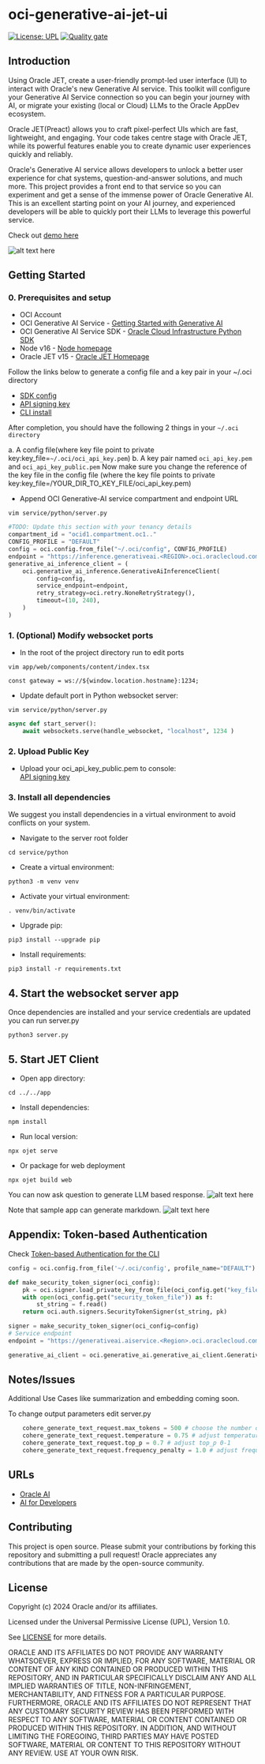 # oci-generative-ai-jet-ui

[![License: UPL](https://img.shields.io/badge/license-UPL-green)](https://img.shields.io/badge/license-UPL-green) [![Quality gate](https://sonarcloud.io/api/project_badges/quality_gate?project=oracle-devrel_oci-generative-ai-jet-ui)](https://sonarcloud.io/dashboard?id=oracle-devrel_oci-generative-ai-jet-ui)

## Introduction

Using Oracle JET, create a user-friendly prompt-led user interface (UI) to interact with Oracle's new Generative AI service. This toolkit will configure your Generative AI Service connection so you can begin your journey with AI, or migrate your existing (local or Cloud) LLMs to the Oracle AppDev ecosystem.

Oracle JET(Preact) allows you to craft pixel-perfect UIs which are fast, lightweight, and engaging. Your code takes centre stage with Oracle JET, while its powerful features enable you to create dynamic user experiences quickly and reliably.

Oracle's Generative AI service allows developers to unlock a better user experience for chat systems, question-and-answer solutions, and much more. This project provides a front end to that service so you can experiment and get a sense of the immense power of Oracle Generative AI. This is an excellent starting point on your AI journey, and experienced developers will be able to quickly port their LLMs to leverage this powerful service.  

Check out [demo here](https://youtu.be/hpRoQ93YeaQ)

![alt text here](images/demo.gif)

## Getting Started

### 0. Prerequisites and setup

- OCI Account
- OCI Generative AI Service - [Getting Started with Generative AI](https://docs.oracle.com/en-us/iaas/Content/generative-ai/getting-started.htm)
- OCI Generative AI Service SDK - [Oracle Cloud Infrastructure Python SDK](https://pypi.org/project/oci/)
- Node v16 - [Node homepage](https://nodejs.org/en)
- Oracle JET v15 - [Oracle JET Homepage](https://www.oracle.com/webfolder/technetwork/jet/index.html)

Follow the links below to generate a config file and a key pair in your ~/.oci directory

- [SDK config](https://docs.oracle.com/en-us/iaas/Content/API/Concepts/sdkconfig.htm)
- [API signing key](https://docs.oracle.com/en-us/iaas/Content/API/Concepts/apisigningkey.htm)
- [CLI install](https://docs.oracle.com/en-us/iaas/Content/API/SDKDocs/cliinstall.htm#configfile)

After completion, you should have the following 2 things in your `~/.oci directory  `

a. A config file(where key file point to private key:key_file=`~/.oci/oci_api_key.pem`)
b. A key pair named `oci_api_key.pem` and `oci_api_key_public.pem`
Now make sure you change the reference of the key file in the config file (where the key file points to private key:key_file=/YOUR_DIR_TO_KEY_FILE/oci_api_key.pem)

- Append OCI Generative-AI service compartment and endpoint URL  

```console
vim service/python/server.py
```

```Python
#TODO: Update this section with your tenancy details
compartment_id = "ocid1.compartment.oc1.."
CONFIG_PROFILE = "DEFAULT"
config = oci.config.from_file("~/.oci/config", CONFIG_PROFILE)
endpoint = "https://inference.generativeai.<REGION>.oci.oraclecloud.com"
generative_ai_inference_client = (
    oci.generative_ai_inference.GenerativeAiInferenceClient(
        config=config,
        service_endpoint=endpoint,
        retry_strategy=oci.retry.NoneRetryStrategy(),
        timeout=(10, 240),
    )
)
```

### 1. (Optional) Modify websocket ports  

- In the root of the project directory run to edit ports  
  
```console
vim app/web/components/content/index.tsx
```

```preact
const gateway = ws://${window.location.hostname}:1234;
```

- Update default port in Python websocket server:  

```console
vim service/python/server.py
```

```Python
async def start_server():
    await websockets.serve(handle_websocket, "localhost", 1234 )
```

### 2. Upload Public Key

- Upload your oci_api_key_public.pem to console:  
[API signing key](https://docs.oracle.com/en-us/iaas/Content/API/Concepts/apisigningkey.htm#three)

### 3. Install all dependencies

We suggest you install dependencies in a virtual environment to avoid conflicts on your system.  

- Navigate to the server root folder

```console
cd service/python
```

- Create a virtual environment:
  
```console
python3 -m venv venv
```

- Activate your virtual environment:

```console
. venv/bin/activate
```

- Upgrade pip:
  
```console
pip3 install --upgrade pip
```

- Install requirements:
  
```console
pip3 install -r requirements.txt
```

## 4. Start the websocket server app  

Once dependencies are installed and your service credentials are updated you can run server.py  

```console
python3 server.py
```  

## 5. Start JET Client

- Open app directory:

```console
cd ../../app
```

- Install dependencies:  
  
```console
npm install
```

- Run local version:
  
```console
npx ojet serve
```

- Or package for web deployment  

```console
npx ojet build web
```

  You can now ask question to generate LLM based response.
  ![alt text here](images/QandA.png)

  Note that sample app can generate markdown.
  ![alt text here](images/Markdown.png)

## Appendix: Token-based Authentication

Check [Token-based Authentication for the CLI](https://docs.oracle.com/en-us/iaas/Content/API/SDKDocs/clitoken.htm#Running_Scripts_on_a_Computer_without_a_Browser)

```Python
config = oci.config.from_file('~/.oci/config', profile_name="DEFAULT")

def make_security_token_signer(oci_config):
    pk = oci.signer.load_private_key_from_file(oci_config.get("key_file"), None)
    with open(oci_config.get("security_token_file")) as f:
        st_string = f.read()
    return oci.auth.signers.SecurityTokenSigner(st_string, pk)

signer = make_security_token_signer(oci_config=config)
# Service endpoint
endpoint = "https://generativeai.aiservice.<Region>.oci.oraclecloud.com"

generative_ai_client = oci.generative_ai.generative_ai_client.GenerativeAiClient(config=config, service_endpoint=endpoint, retry_strategy=oci.retry.NoneRetryStrategy(), signer=signer)
```

## Notes/Issues

Additional Use Cases like summarization and embedding coming soon.

To change output parameters edit server.py

```Python
    cohere_generate_text_request.max_tokens = 500 # choose the number of tokens 1-4000
    cohere_generate_text_request.temperature = 0.75 # adjust temperature 0-1
    cohere_generate_text_request.top_p = 0.7 # adjust top_p 0-1
    cohere_generate_text_request.frequency_penalty = 1.0 # adjust frequency_penalty
```

## URLs

- [Oracle AI](https://www.oracle.com/artificial-intelligence/)
- [AI for Developers](https://developer.oracle.com/technologies/ai.html)

## Contributing

This project is open source.  Please submit your contributions by forking this repository and submitting a pull request!  Oracle appreciates any contributions that are made by the open-source community.

## License

Copyright (c) 2024 Oracle and/or its affiliates.

Licensed under the Universal Permissive License (UPL), Version 1.0.

See [LICENSE](LICENSE) for more details.

ORACLE AND ITS AFFILIATES DO NOT PROVIDE ANY WARRANTY WHATSOEVER, EXPRESS OR IMPLIED, FOR ANY SOFTWARE, MATERIAL OR CONTENT OF ANY KIND CONTAINED OR PRODUCED WITHIN THIS REPOSITORY, AND IN PARTICULAR SPECIFICALLY DISCLAIM ANY AND ALL IMPLIED WARRANTIES OF TITLE, NON-INFRINGEMENT, MERCHANTABILITY, AND FITNESS FOR A PARTICULAR PURPOSE.  FURTHERMORE, ORACLE AND ITS AFFILIATES DO NOT REPRESENT THAT ANY CUSTOMARY SECURITY REVIEW HAS BEEN PERFORMED WITH RESPECT TO ANY SOFTWARE, MATERIAL OR CONTENT CONTAINED OR PRODUCED WITHIN THIS REPOSITORY. IN ADDITION, AND WITHOUT LIMITING THE FOREGOING, THIRD PARTIES MAY HAVE POSTED SOFTWARE, MATERIAL OR CONTENT TO THIS REPOSITORY WITHOUT ANY REVIEW. USE AT YOUR OWN RISK.